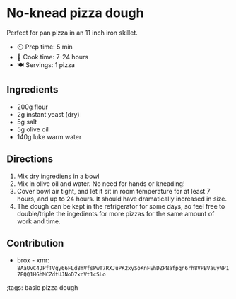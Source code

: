 # No-knead pizza dough

Perfect for pan pizza in an 11 inch iron skillet.

- ⏲️ Prep time: 5 min
- 🍳 Cook time: 7-24 hours
- 🍽️ Servings: 1 pizza

## Ingredients

- 200g flour
- 2g instant yeast (dry)
- 5g salt
- 5g olive oil
- 140g luke warm water


## Directions

1. Mix dry ingrediens in a bowl
2. Mix in olive oil and water. No need for hands or kneading!
3. Cover bowl air tight, and let it sit in room temperature for at least 7 hours, and up to 24 hours. It should have dramatically increased in size.
4. The dough can be kept in the refrigerator for some days, so feel free to double/triple the ingedients for more pizzas for the same amount of work and time.

## Contribution

- brox - xmr: `8AaUvC4JPfTVgy66FLd8mVfsPwT7RXJuPK2xySoKnFEhDZPNafpgn6rh8VPBVauyNP17EQQ1HGhMCZdtUJNoD7xnVt1cSLo`

;tags: basic pizza dough

